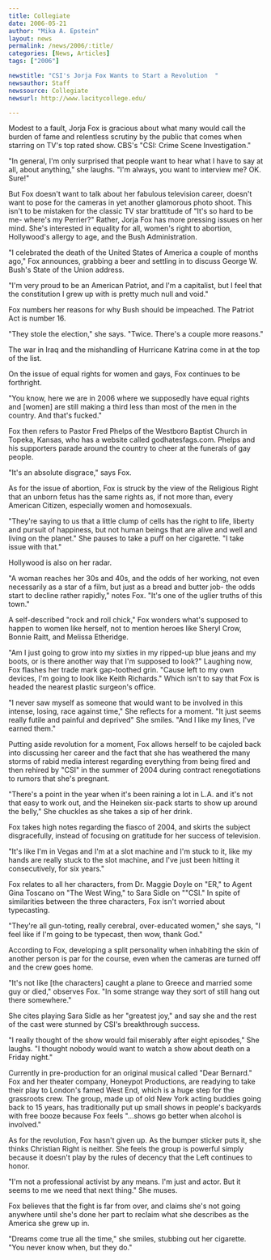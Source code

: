 ```yaml
---
title: Collegiate
date: 2006-05-21
author: "Mika A. Epstein"
layout: news
permalink: /news/2006/:title/
categories: [News, Articles]
tags: ["2006"]

newstitle: "CSI's Jorja Fox Wants to Start a Revolution  "
newsauthor: Staff
newssource: Collegiate
newsurl: http://www.lacitycollege.edu/

---
```


Modest to a fault, Jorja Fox is gracious about what many would call the burden of fame and relentless scrutiny by the public that comes when starring on TV's top rated show. CBS's "CSI: Crime Scene Investigation."

"In general, I'm only surprised that people want to hear what I have to say at all, about anything," she laughs. "I'm always, you want to interview me? OK. Sure!"

But Fox doesn't want to talk about her fabulous television career, doesn't want to pose for the cameras in yet another glamorous photo shoot. This isn't to be mistaken for the classic TV star brattitude of "It's so hard to be me- where's my Perrier?" Rather, Jorja Fox has more pressing issues on her mind. She's interested in equality for all, women's right to abortion, Hollywood's allergy to age, and the Bush Administration.

"I celebrated the death of the United States of America a couple of months ago," Fox announces, grabbing a beer and settling in to discuss George W. Bush's State of the Union address.

"I'm very proud to be an American Patriot, and I'm a capitalist, but I feel that the constitution I grew up with is pretty much null and void."

Fox numbers her reasons for why Bush should be impeached. The Patriot Act is number 16.

"They stole the election," she says. "Twice. There's a couple more reasons."

The war in Iraq and the mishandling of Hurricane Katrina come in at the top of the list.

On the issue of equal rights for women and gays, Fox continues to be forthright.

"You know, here we are in 2006 where we supposedly have equal rights and [women] are still making a third less than most of the men in the country. And that's fucked."

Fox then refers to Pastor Fred Phelps of the Westboro Baptist Church in Topeka, Kansas, who has a website called godhatesfags.com. Phelps and his supporters parade around the country to cheer at the funerals of gay people.

"It's an absolute disgrace," says Fox.

As for the issue of abortion, Fox is struck by the view of the Religious Right that an unborn fetus has the same rights as, if not more than, every American Citizen, especially women and homosexuals.

"They're saying to us that a little clump of cells has the right to life, liberty and pursuit of happiness, but not human beings that are alive and well and living on the planet." She pauses to take a puff on her cigarette. "I take issue with that."

Hollywood is also on her radar.

"A woman reaches her 30s and 40s, and the odds of her working, not even necessarily as a star of a film, but just as a bread and butter job- the odds start to decline rather rapidly," notes Fox. "It's one of the uglier truths of this town."

A self-described "rock and roll chick," Fox wonders what's supposed to happen to women like herself, not to mention heroes like Sheryl Crow, Bonnie Raitt, and Melissa Etheridge.

"Am I just going to grow into my sixties in my ripped-up blue jeans and my boots, or is there another way that I'm supposed to look?" Laughing now, Fox flashes her trade mark gap-toothed grin. "Cause left to my own devices, I'm going to look like Keith Richards." Which isn't to say that Fox is headed the nearest plastic surgeon's office.

"I never saw myself as someone that would want to be involved in this intense, losing, race against time," She reflects for a moment. "It just seems really futile and painful and deprived" She smiles. "And I like my lines, I've earned them."

Putting aside revolution for a moment, Fox allows herself to be cajoled back into discussing her career and the fact that she has weathered the many storms of rabid media interest regarding everything from being fired and then rehired by "CSI" in the summer of 2004 during contract renegotiations to rumors that she's pregnant.

"There's a point in the year when it's been raining a lot in L.A. and it's not that easy to work out, and the Heineken six-pack starts to show up around the belly," She chuckles as she takes a sip of her drink.

Fox takes high notes regarding the fiasco of 2004, and skirts the subject disgracefully, instead of focusing on gratitude for her success of television.

"It's like I'm in Vegas and I'm at a slot machine and I'm stuck to it, like my hands are really stuck to the slot machine, and I've just been hitting it consecutively, for six years."

Fox relates to all her characters, from Dr. Maggie Doyle on "ER," to Agent Gina Toscano on "The West Wing," to Sara Sidle on ""CSI." In spite of similarities between the three characters, Fox isn't worried about typecasting.

"They're all gun-toting, really cerebral, over-educated women," she says, "I feel like if I'm going to be typecast, then wow, thank God."

According to Fox, developing a split personality when inhabiting the skin of another person is par for the course, even when the cameras are turned off and the crew goes home.

"It's not like [the characters] caught a plane to Greece and married some guy or died," observes Fox. "In some strange way they sort of still hang out there somewhere."

She cites playing Sara Sidle as her "greatest joy," and say she and the rest of the cast were stunned by CSI's breakthrough success.

"I really thought of the show would fail miserably after eight episodes," She laughs. "I thought nobody would want to watch a show about death on a Friday night."

Currently in pre-production for an original musical called "Dear Bernard." Fox and her theater company, Honeypot Productions, are readying to take their play to London's famed West End, which is a huge step for the grassroots crew. The group, made up of old New York acting buddies going back to 15 years, has traditionally put up small shows in people's backyards with free booze because Fox feels "...shows go better when alcohol is involved."

As for the revolution, Fox hasn't given up. As the bumper sticker puts it, she thinks Christian Right is neither. She feels the group is powerful simply because it doesn't play by the rules of decency that the Left continues to honor.

"I'm not a professional activist by any means. I'm just and actor. But it seems to me we need that next thing." She muses.

Fox believes that the fight is far from over, and claims she's not going anywhere until she's done her part to reclaim what she describes as the America she grew up in.

"Dreams come true all the time," she smiles, stubbing out her cigarette. "You never know when, but they do."

